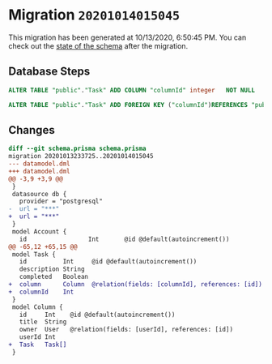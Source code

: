 # Migration `20201014015045`

This migration has been generated at 10/13/2020, 6:50:45 PM.
You can check out the [state of the schema](./schema.prisma) after the migration.

## Database Steps

```sql
ALTER TABLE "public"."Task" ADD COLUMN "columnId" integer   NOT NULL 

ALTER TABLE "public"."Task" ADD FOREIGN KEY ("columnId")REFERENCES "public"."Column"("id") ON DELETE CASCADE ON UPDATE CASCADE
```

## Changes

```diff
diff --git schema.prisma schema.prisma
migration 20201013233725..20201014015045
--- datamodel.dml
+++ datamodel.dml
@@ -3,9 +3,9 @@
 }
 datasource db {
   provider = "postgresql"
-  url = "***"
+  url = "***"
 }
 model Account {
   id                 Int       @id @default(autoincrement())
@@ -65,12 +65,15 @@
 model Task {
   id          Int     @id @default(autoincrement())
   description String
   completed   Boolean
+  column      Column  @relation(fields: [columnId], references: [id])
+  columnId    Int
 }
 model Column {
   id     Int    @id @default(autoincrement())
   title  String
   owner  User   @relation(fields: [userId], references: [id])
   userId Int
+  Task   Task[]
 }
```


